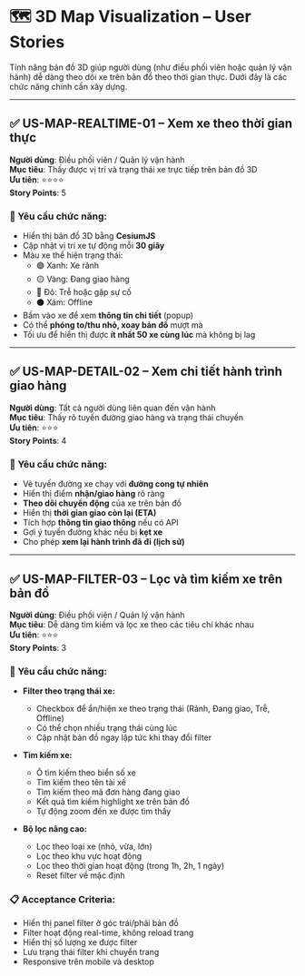 # 🗺️ 3D Map Visualization – User Stories

Tính năng bản đồ 3D giúp người dùng (như điều phối viên hoặc quản lý vận hành) dễ dàng theo dõi xe trên bản đồ theo thời gian thực. Dưới đây là các chức năng chính cần xây dựng.

---

## ✅ US-MAP-REALTIME-01 – Xem xe theo thời gian thực

**Người dùng**: Điều phối viên / Quản lý vận hành  
**Mục tiêu**: Thấy được vị trí và trạng thái xe trực tiếp trên bản đồ 3D  
**Ưu tiên**: ⭐⭐⭐⭐  
**Story Points**: 5

### 🎯 Yêu cầu chức năng:

- Hiển thị bản đồ 3D bằng **CesiumJS**
- Cập nhật vị trí xe tự động mỗi **30 giây**
- Màu xe thể hiện trạng thái:
  - 🟢 Xanh: Xe rảnh
  - 🟡 Vàng: Đang giao hàng
  - 🔴 Đỏ: Trễ hoặc gặp sự cố
  - ⚫ Xám: Offline
- Bấm vào xe để xem **thông tin chi tiết** (popup)
- Có thể **phóng to/thu nhỏ, xoay bản đồ** mượt mà
- Tối ưu để hiển thị được **ít nhất 50 xe cùng lúc** mà không bị lag

---

## ✅ US-MAP-DETAIL-02 – Xem chi tiết hành trình giao hàng

**Người dùng**: Tất cả người dùng liên quan đến vận hành  
**Mục tiêu**: Thấy rõ tuyến đường giao hàng và trạng thái chuyến  
**Ưu tiên**: ⭐⭐⭐  
**Story Points**: 4

### 🎯 Yêu cầu chức năng:

- Vẽ tuyến đường xe chạy với **đường cong tự nhiên**
- Hiển thị điểm **nhận/giao hàng** rõ ràng
- **Theo dõi chuyển động** của xe trên bản đồ
- Hiển thị **thời gian giao còn lại (ETA)**
- Tích hợp **thông tin giao thông** nếu có API
- Gợi ý tuyến đường khác nếu bị **kẹt xe**
- Cho phép **xem lại hành trình đã đi (lịch sử)**

---

## ✅ US-MAP-FILTER-03 – Lọc và tìm kiếm xe trên bản đồ

**Người dùng**: Điều phối viên / Quản lý vận hành  
**Mục tiêu**: Dễ dàng tìm kiếm và lọc xe theo các tiêu chí khác nhau  
**Ưu tiên**: ⭐⭐⭐  
**Story Points**: 3

### 🎯 Yêu cầu chức năng:

- **Filter theo trạng thái xe:**
  - Checkbox để ẩn/hiện xe theo trạng thái (Rảnh, Đang giao, Trễ, Offline)
  - Có thể chọn nhiều trạng thái cùng lúc
  - Cập nhật bản đồ ngay lập tức khi thay đổi filter

- **Tìm kiếm xe:**
  - Ô tìm kiếm theo biển số xe
  - Tìm kiếm theo tên tài xế
  - Tìm kiếm theo mã đơn hàng đang giao
  - Kết quả tìm kiếm highlight xe trên bản đồ
  - Tự động zoom đến xe được tìm thấy

- **Bộ lọc nâng cao:**
  - Lọc theo loại xe (nhỏ, vừa, lớn)
  - Lọc theo khu vực hoạt động
  - Lọc theo thời gian hoạt động (trong 1h, 2h, 1 ngày)
  - Reset filter về mặc định

### 📋 Acceptance Criteria:

- Hiển thị panel filter ở góc trái/phải bản đồ
- Filter hoạt động real-time, không reload trang
- Hiển thị số lượng xe được filter
- Lưu trạng thái filter khi chuyển trang
- Responsive trên mobile và desktop

